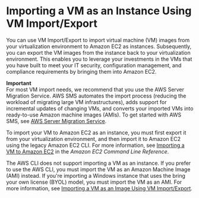 # Importing a VM as an Instance Using VM Import/Export<a name="vmimport-instance-import"></a>

You can use VM Import/Export to import virtual machine \(VM\) images from your virtualization environment to Amazon EC2 as instances\. Subsequently, you can export the VM images from the instance back to your virtualization environment\. This enables you to leverage your investments in the VMs that you have built to meet your IT security, configuration management, and compliance requirements by bringing them into Amazon EC2\. 

**Important**  
For most VM import needs, we recommend that you use the AWS Server Migration Service\. AWS SMS automates the import process \(reducing the workload of migrating large VM infrastructures\), adds support for incremental updates of changing VMs, and converts your imported VMs into ready\-to\-use Amazon machine images \(AMIs\)\. To get started with AWS SMS, see [AWS Server Migration Service](https://aws.amazon.com/server-migration-service)\.

To import your VM to Amazon EC2 as an instance, you must first export it from your virtualization environment, and then import it to Amazon EC2 using the legacy Amazon EC2 CLI\. For more information, see [Importing a VM to Amazon EC2](http://awsdocs.s3.amazonaws.com/EC2/ec2-clt.pdf#UsingVirtualMachinesinAmazonEC2) in the *Amazon EC2 Command Line Reference*\.

The AWS CLI does not support importing a VM as an instance\. If you prefer to use the AWS CLI, you must import the VM as an Amazon Machine Image \(AMI\) instead\. If you're importing a Windows instance that uses the bring your own license \(BYOL\) model, you must import the VM as an AMI\. For more information, see [Importing a VM as an Image Using VM Import/Export](vmimport-image-import.md)\.